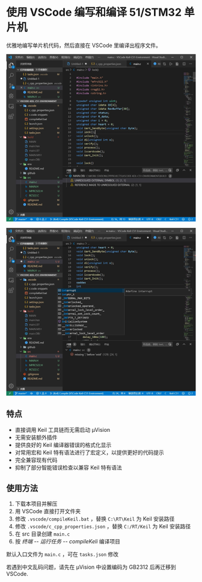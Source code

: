 # 使用 VSCode 编写和编译 51/STM32 单片机

优雅地编写单片机代码，然后直接在 VSCode 里编译出程序文件。

![1](github/1.jpg)

![1](github/2.jpg)

## 特点

 * 直接调用 Keil 工具链而无需启动 μVision
 * 无需安装额外插件
 * 提供良好的 Keil 编译器错误的格式化显示
 * 对常用宏和 Keil 特有语法进行了宏定义，以提供更好的代码提示
 * 完全兼容现有代码
 * 抑制了部分智能错误检查以兼容 Keil 特有语法

## 使用方法

1. 下载本项目并解压
2. 用 VSCode 直接打开文件夹
3. 修改 `.vscode/compileKeil.bat` ，替换 `C:\RT\Keil` 为 Keil 安装路径
4. 修改 `.vscode/c_cpp_properties.json` ，替换 `C:/RT/Keil` 为 Keil 安装路径
5. 在 src 目录创建 `main.c`
6. 按 *终端* -- *运行任务* -- *compileKeli* 编译项目

默认入口文件为 `main.c` ，可在 `tasks.json` 修改

若遇到中文乱码问题，请先在 μVision 中设置编码为 GB2312 后再迁移到 VSCode.